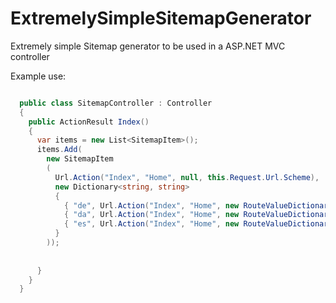 # ExtremelySimpleSitemapGenerator
Extremely simple Sitemap generator to be used in a ASP.NET MVC controller

Example use:

```cs

  public class SitemapController : Controller
  {
    public ActionResult Index()
    {
      var items = new List<SitemapItem>();
      items.Add(
        new SitemapItem
        (
          Url.Action("Index", "Home", null, this.Request.Url.Scheme),
          new Dictionary<string, string>
          {
            { "de", Url.Action("Index", "Home", new RouteValueDictionary(new { language = "de" }), Request.Url.Scheme) },
            { "da", Url.Action("Index", "Home", new RouteValueDictionary(new { language = "da" }), Request.Url.Scheme) },
            { "es", Url.Action("Index", "Home", new RouteValueDictionary(new { language = "es" }), Request.Url.Scheme) },
          }
        ));
        
        
      }
    }
  }
    

```
